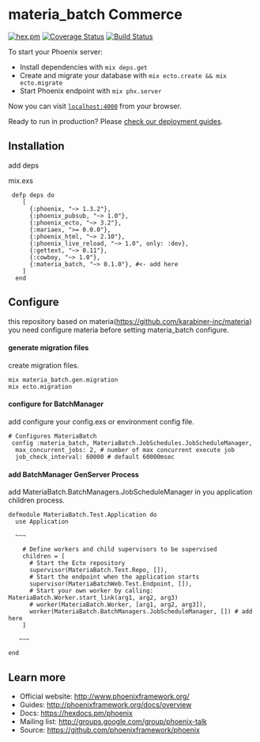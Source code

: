 # materia_batch Commerce

[![hex.pm](https://img.shields.io/hexpm/l/plug.svg)](https://github.com/karabiner-inc/materia_batch/blob/master/LICENSE)
[![Coverage Status](https://coveralls.io/repos/github/karabiner-inc/materia_batch/badge.svg?branch=master)](https://coveralls.io/github/karabiner-inc/materia_batch?branch=master)
[![Build Status](https://travis-ci.org/karabiner-inc/materia_batch.svg?branch=master)](https://travis-ci.org/karabiner-inc/materia_batch)

To start your Phoenix server:

  * Install dependencies with `mix deps.get`
  * Create and migrate your database with `mix ecto.create && mix ecto.migrate`
  * Start Phoenix endpoint with `mix phx.server`

Now you can visit [`localhost:4000`](http://localhost:4000) from your browser.

Ready to run in production? Please [check our deployment guides](http://www.phoenixframework.org/docs/deployment).


## Installation

add deps

mix.exs

```
 defp deps do
    [
      {:phoenix, "~> 1.3.2"},
      {:phoenix_pubsub, "~> 1.0"},
      {:phoenix_ecto, "~> 3.2"},
      {:mariaex, ">= 0.0.0"},
      {:phoenix_html, "~> 2.10"},
      {:phoenix_live_reload, "~> 1.0", only: :dev},
      {:gettext, "~> 0.11"},
      {:cowboy, "~> 1.0"},
      {:materia_batch, "~> 0.1.0"}, #<- add here
    ]
  end
```

## Configure

 this repository based on materia(https://github.com/karabiner-inc/materia)
 you need configure materia before setting materia_batch configure.


 #### generate migration files

  create migration files.

  ```
  mix materia_batch.gen.migration
  mix ecto.migration
  ```
#### configure for BatchManager

add configure your config.exs or environment config file. 

```
# Configures MateriaBatch
 config :materia_batch, MateriaBatch.JobSchedules.JobScheduleManager,
  max_concurrent_jobs: 2, # number of max concurrent execute job
  job_check_interval: 60000 # default 60000msec

```

#### add BatchManager GenServer Process

add MateriaBatch.BatchManagers.JobScheduleManager in you application children process.

```
defmodule MateriaBatch.Test.Application do
  use Application

  ~~~

    # Define workers and child supervisors to be supervised
    children = [
      # Start the Ecto repository
      supervisor(MateriaBatch.Test.Repo, []),
      # Start the endpoint when the application starts
      supervisor(MateriaBatchWeb.Test.Endpoint, []),
      # Start your own worker by calling: MateriaBatch.Worker.start_link(arg1, arg2, arg3)
      # worker(MateriaBatch.Worker, [arg1, arg2, arg3]),
      worker(MateriaBatch.BatchManagers.JobScheduleManager, []) # add here
    ]

   ~~~
  
end
```

## Learn more

  * Official website: http://www.phoenixframework.org/
  * Guides: http://phoenixframework.org/docs/overview
  * Docs: https://hexdocs.pm/phoenix
  * Mailing list: http://groups.google.com/group/phoenix-talk
  * Source: https://github.com/phoenixframework/phoenix